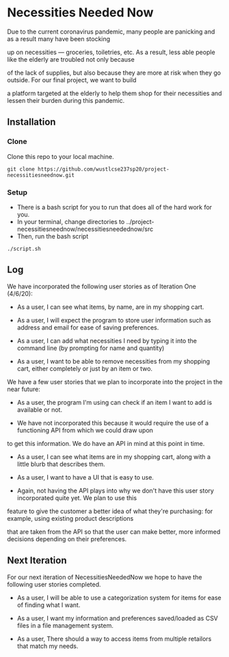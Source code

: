# Necessities Needed Now

  

Due to the current coronavirus pandemic, many people are panicking and as a result many have been stocking

up on necessities — groceries, toiletries, etc. As a result, less able people like the elderly are troubled not only because

of the lack of supplies, but also because they are more at risk when they go outside. For our final project, we want to build

a platform targeted at the elderly to help them shop for their necessities and lessen their burden during this pandemic.

  

## Installation

### Clone

Clone this repo to your local machine.
```
git clone https://github.com/wustlcse237sp20/project-necessitiesneednow.git
```



### Setup
* There is a bash script for you to run that does all of the hard work for you.
* In your terminal, change directories to ../project-necessitiesneednow/necessitiesneedednow/src
* Then, run the bash script 
```
./script.sh
```
  
  
  

## Log

We have incorporated the following user stories as of Iteration One (4/6/20):

* As a user, I can see what items, by name, are in my shopping cart.

* As a user, I will expect the program to store user information such as address and email for ease of saving preferences.

* As a user, I can add what necessities I need by typing it into the command line (by prompting for name and quantity)

* As a user, I want to be able to remove necessities from my shopping cart, either completely or just by an item or two.

  

  

We have a few user stories that we plan to incorporate into the project in the near future:

* As a user, the program I'm using can check if an item I want to add is available or not.

* We have not incorporated this because it would require the use of a functioning API from which we could draw upon

to get this information. We do have an API in mind at this point in time.

* As a user, I can see what items are in my shopping cart, along with a little blurb that describes them.

* As a user, I want to have a UI that is easy to use.

* Again, not having the API plays into why we don't have this user story incorporated quite yet. We plan to use this

feature to give the customer a better idea of what they're purchasing: for example, using existing product descriptions

that are taken from the API so that the user can make better, more informed decisions depending on their preferences.

  
## Next Iteration

For our next iteration of NecessitiesNeededNow we hope to have the following user stories completed.


* As a user, I will be able to use a categorization system for items for ease of finding what I want.

* As a user, I want my information and preferences saved/loaded as CSV files in a file management system.

* As a user, There should a way to access items from multiple retailors that match my needs.

